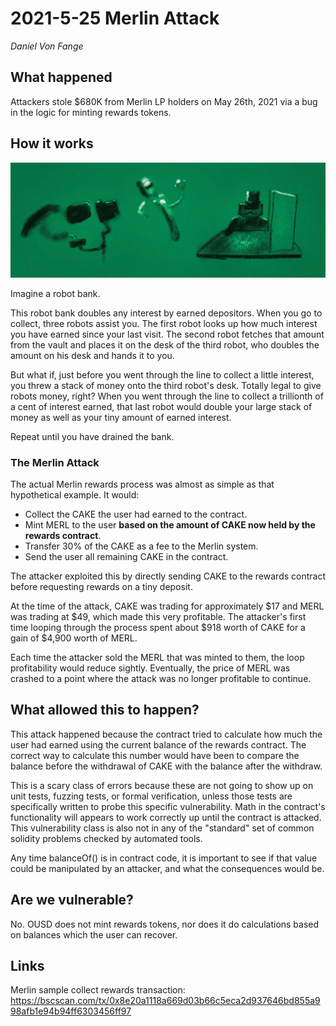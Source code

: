 # 2021-5-25 Merlin Attack

_Daniel Von Fange_

## What happened

Attackers stole $680K from Merlin LP holders on May 26th, 2021 via a bug in the logic for minting rewards tokens. 

## How it works

![Illustration of three banking robots](../reproductions/assets/2021_merlin_illustration.png)

Imagine a robot bank.

This robot bank doubles any interest by earned depositors. When you go to collect, three robots assist you. The first robot looks up how much interest you have earned since your last visit. The second robot fetches that amount from the vault and places it on the desk of the third robot, who doubles the amount on his desk and hands it to you.

But what if, just before you went through the line to collect a little interest, you threw a stack of money onto the third robot's desk. Totally legal to give robots money, right? When you went through the line to collect a trillionth of a cent of interest earned, that last robot would double your large stack of money as well as your tiny amount of earned interest.

Repeat until you have drained the bank.

### The Merlin Attack

The actual Merlin rewards process was almost as simple as that hypothetical example. It would:

- Collect the CAKE the user had earned to the contract.
- Mint MERL to the user **based on the amount of CAKE now held by the rewards contract**.
- Transfer 30% of the CAKE as a fee to the Merlin system.
- Send the user all remaining CAKE in the contract.

The attacker exploited this by directly sending CAKE to the rewards contract before  requesting rewards on a tiny deposit.

At the time of the attack, CAKE was trading for approximately $17 and MERL was trading at $49, which made this very profitable. The attacker's first time looping through the process spent about $918 worth of CAKE for a gain of $4,900 worth of MERL.

Each time the attacker sold the MERL that was minted to them, the loop profitability would reduce sightly. Eventually, the price of MERL was crashed to a point where the attack was no longer profitable to continue.

## What allowed this to happen?

This attack happened because the contract tried to calculate how much the user had earned using the current balance of the rewards contract. The correct way to calculate this number would have been to compare the balance before the withdrawal of CAKE with the balance after the withdraw.

This is a scary class of errors because these are not going to show up on unit tests, fuzzing tests, or formal verification, unless those tests are specifically written to probe this specific vulnerability. Math in the contract's functionality will appears to work correctly up until the contract is attacked. This vulnerability class is also not in any of the "standard" set of common solidity problems checked by automated tools.

Any time balanceOf() is in contract code, it is important to see if that value could be manipulated by an attacker, and what the consequences would be.

## Are we vulnerable?

No. OUSD does not mint rewards tokens, nor does it do calculations based on balances which the user can recover.

## Links

Merlin sample collect rewards transaction:
https://bscscan.com/tx/0x8e20a1118a669d03b66c5eca2d937646bd855a998afb1e94b94ff6303456ff97

